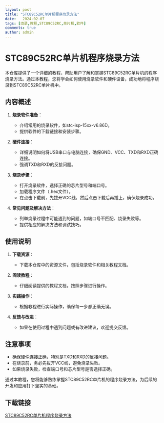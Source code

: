 ```yaml
---
layout: post
title: "STC89C52RC单片机程序烧录方法"
date:   2024-02-07
tags: [烧录,教程,STC89C52RC,单片机,软件]
comments: true
author: admin
---
```

# STC89C52RC单片机程序烧录方法

本仓库提供了一个详细的教程，帮助用户了解和掌握STC89C52RC单片机的程序烧录方法。通过本教程，您将学会如何使用烧录软件和硬件设备，成功地将程序烧录到STC89C52RC单片机中。

## 内容概述

1. **烧录软件准备**：
   - 介绍常用的烧录软件，如stc-isp-15xx-v6.86D。
   - 提供软件的下载链接和安装步骤。

2. **硬件连接**：
   - 详细说明如何将USB串口与电脑连接，确保GND、VCC、TXD和RXD正确连接。
   - 强调TXD和RXD的反接问题。

3. **烧录步骤**：
   - 打开烧录软件，选择正确的芯片型号和端口号。
   - 加载程序文件（.hex文件）。
   - 在点击下载前，先拔开VCC线，然后点击下载后再插上，确保烧录成功。

4. **常见问题及解决方法**：
   - 列举烧录过程中可能遇到的问题，如端口号不匹配、烧录失败等。
   - 提供相应的解决方法和调试技巧。

## 使用说明

1. **下载资源**：
   - 下载本仓库中的资源文件，包括烧录软件和相关教程文档。

2. **阅读教程**：
   - 仔细阅读提供的教程文档，按照步骤进行操作。

3. **实践操作**：
   - 根据教程进行实际操作，确保每一步都正确无误。

4. **反馈与改进**：
   - 如果在使用过程中遇到问题或有改进建议，欢迎提交反馈。

## 注意事项

- 确保硬件连接正确，特别是TXD和RXD的反接问题。
- 在烧录前，务必先拔开VCC线，避免烧录失败。
- 如果烧录失败，检查端口号和芯片型号是否选择正确。

通过本教程，您将能够熟练掌握STC89C52RC单片机的程序烧录方法，为后续的开发和应用打下坚实的基础。

## 下载链接

[STC89C52RC单片机程序烧录方法](https://pan.quark.cn/s/52ecf8d68e79)